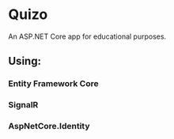 # Quizo
An ASP.NET Core app for educational purposes.

## Using:
### Entity Framework Core
### SignalR
### AspNetCore.Identity
